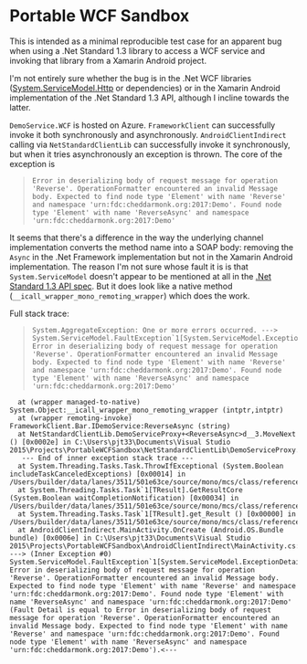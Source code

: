 # Portable WCF Sandbox

This is intended as a minimal reproducible test case for an apparent bug when using a .Net Standard 1.3 library to access a WCF service and invoking that library from a Xamarin Android project.

I'm not entirely sure whether the bug is in the .Net WCF libraries ([System.ServiceModel.Http](https://www.nuget.org/packages/System.ServiceModel.Http/) or dependencies) or in the Xamarin Android implementation of the .Net Standard 1.3 API, although I incline towards the latter.

`DemoService.WCF` is hosted on Azure. `FrameworkClient` can successfully invoke it both synchronously and asynchronously. `AndroidClientIndirect` calling via `NetStandardClientLib` can successfully invoke it synchronously, but when it tries asynchronously an exception is thrown. The core of the exception is

> `Error in deserializing body of request message for operation 'Reverse'. OperationFormatter encountered an invalid Message body. Expected to find node type 'Element' with name 'Reverse' and namespace 'urn:fdc:cheddarmonk.org:2017:Demo'. Found node type 'Element' with name 'ReverseAsync' and namespace 'urn:fdc:cheddarmonk.org:2017:Demo'`

It seems that there's a difference in the way the underlying channel implementation converts the method name into a SOAP body: removing the `Async` in the .Net Framework implementation but not in the Xamarin Android implementation.
The reason I'm not sure whose fault it is is that `System.ServiceModel` doesn't appear to be mentioned at all in the [.Net Standard 1.3 API spec](https://github.com/dotnet/standard/blob/master/docs/versions/netstandard1.3_ref.md). But it does look like a native method (`__icall_wrapper_mono_remoting_wrapper`) which does the work.

Full stack trace:

>     System.AggregateException: One or more errors occurred. ---> System.ServiceModel.FaultException`1[System.ServiceModel.ExceptionDetail]: Error in deserializing body of request message for operation 'Reverse'. OperationFormatter encountered an invalid Message body. Expected to find node type 'Element' with name 'Reverse' and namespace 'urn:fdc:cheddarmonk.org:2017:Demo'. Found node type 'Element' with name 'ReverseAsync' and namespace 'urn:fdc:cheddarmonk.org:2017:Demo'
      at (wrapper managed-to-native) System.Object:__icall_wrapper_mono_remoting_wrapper (intptr,intptr)
      at (wrapper remoting-invoke) FrameworkClient.Bar.IDemoService:ReverseAsync (string)
      at NetStandardClientLib.DemoServiceProxy+<ReverseAsync>d__3.MoveNext () [0x0002e] in C:\Users\pjt33\Documents\Visual Studio 2015\Projects\PortableWCFSandbox\NetStandardClientLib\DemoServiceProxy.cs:51 
       --- End of inner exception stack trace ---
      at System.Threading.Tasks.Task.ThrowIfExceptional (System.Boolean includeTaskCanceledExceptions) [0x00014] in /Users/builder/data/lanes/3511/501e63ce/source/mono/mcs/class/referencesource/mscorlib/system/threading/Tasks/Task.cs:2157 
      at System.Threading.Tasks.Task`1[TResult].GetResultCore (System.Boolean waitCompletionNotification) [0x00034] in /Users/builder/data/lanes/3511/501e63ce/source/mono/mcs/class/referencesource/mscorlib/system/threading/Tasks/Future.cs:562 
      at System.Threading.Tasks.Task`1[TResult].get_Result () [0x00000] in /Users/builder/data/lanes/3511/501e63ce/source/mono/mcs/class/referencesource/mscorlib/system/threading/Tasks/Future.cs:532 
      at AndroidClientIndirect.MainActivity.OnCreate (Android.OS.Bundle bundle) [0x0006e] in C:\Users\pjt33\Documents\Visual Studio 2015\Projects\PortableWCFSandbox\AndroidClientIndirect\MainActivity.cs:28 
    ---> (Inner Exception #0) System.ServiceModel.FaultException`1[System.ServiceModel.ExceptionDetail]: Error in deserializing body of request message for operation 'Reverse'. OperationFormatter encountered an invalid Message body. Expected to find node type 'Element' with name 'Reverse' and namespace 'urn:fdc:cheddarmonk.org:2017:Demo'. Found node type 'Element' with name 'ReverseAsync' and namespace 'urn:fdc:cheddarmonk.org:2017:Demo' (Fault Detail is equal to Error in deserializing body of request message for operation 'Reverse'. OperationFormatter encountered an invalid Message body. Expected to find node type 'Element' with name 'Reverse' and namespace 'urn:fdc:cheddarmonk.org:2017:Demo'. Found node type 'Element' with name 'ReverseAsync' and namespace 'urn:fdc:cheddarmonk.org:2017:Demo').<---
